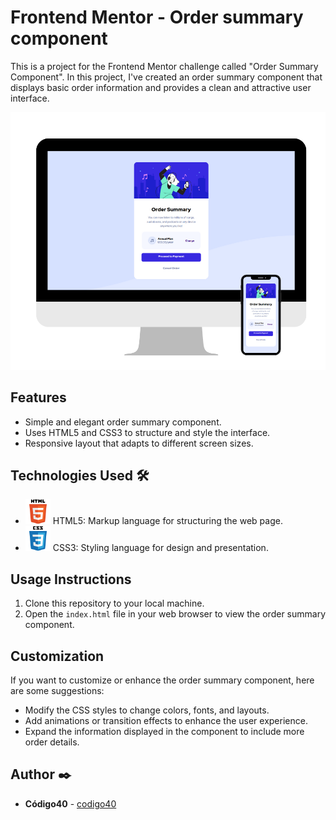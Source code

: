 # Frontend Mentor - Order summary component

This is a project for the Frontend Mentor challenge called "Order Summary Component". In this project, I've created an order summary component that displays basic order information and provides a clean and attractive user interface.

![Normal](./images/Neutral%20Minimal%20Shadow%20Photographer%20Frame%20Mockup%20Pinterest%20Pin.png)

## Features

- Simple and elegant order summary component.
- Uses HTML5 and CSS3 to structure and style the interface.
- Responsive layout that adapts to different screen sizes.

## Technologies Used 🛠️

- <img src="https://raw.githubusercontent.com/devicons/devicon/master/icons/html5/html5-original-wordmark.svg" alt="html5" width="40" height="40"/> HTML5: Markup language for structuring the web page.
- <img src="https://raw.githubusercontent.com/devicons/devicon/master/icons/css3/css3-original-wordmark.svg" alt="css3" width="40" height="40"/> CSS3: Styling language for design and presentation.

## Usage Instructions

1. Clone this repository to your local machine.
2. Open the `index.html` file in your web browser to view the order summary component.

## Customization

If you want to customize or enhance the order summary component, here are some suggestions:

- Modify the CSS styles to change colors, fonts, and layouts.
- Add animations or transition effects to enhance the user experience.
- Expand the information displayed in the component to include more order details.

## Author ✒️

- **Código40** - [codigo40](https://github.com/codigo40)

